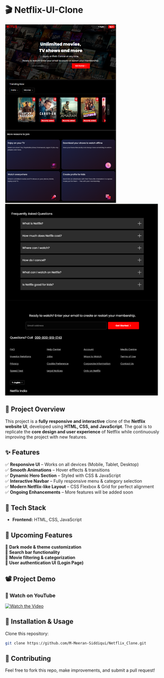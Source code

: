 # 🎬 Netflix-UI-Clone  

![page-1](assets/Project_Preview/image1.png)  
![page-2](assets/Project_Preview/image2.png)  

## 📌 Project Overview  
This project is a **fully responsive and interactive** clone of the **Netflix website UI**, developed using **HTML, CSS, and JavaScript**. The goal is to replicate the **core design and user experience** of Netflix while continuously improving the project with new features.  

## ✨ Features  
✅ **Responsive UI** – Works on all devices (Mobile, Tablet, Desktop)  
✅ **Smooth Animations** – Hover effects & transitions  
✅ **Dynamic Hero Section** – Styled with CSS & JavaScript  
✅ **Interactive Navbar** – Fully responsive menu & category selection  
✅ **Modern Netflix-like Layout** – CSS Flexbox & Grid for perfect alignment  
✅ **Ongoing Enhancements** – More features will be added soon  

## 🔧 Tech Stack  
- **Frontend:** HTML, CSS, JavaScript  

## 🚀 Upcoming Features  
🔹 **Dark mode & theme customization**  
🔹 **Search bar functionality**  
🔹 **Movie filtering & categorization**  
🔹 **User authentication UI (Login Page)**  

## 📽️ Project Demo  
### 🎥 Watch on YouTube  
[![Watch the Video](https://img.youtube.com/vi/PDNGI0KouzQ/0.jpg)](https://youtu.be/PDNGI0KouzQ)  

## 📂 Installation & Usage  
   Clone this repository:  
   ```bash
   git clone https://github.com/M-Meeran-Siddiqui/Netflix_Clone.git
   ```  
## 🤝 Contributing  
Feel free to fork this repo, make improvements, and submit a pull request!
